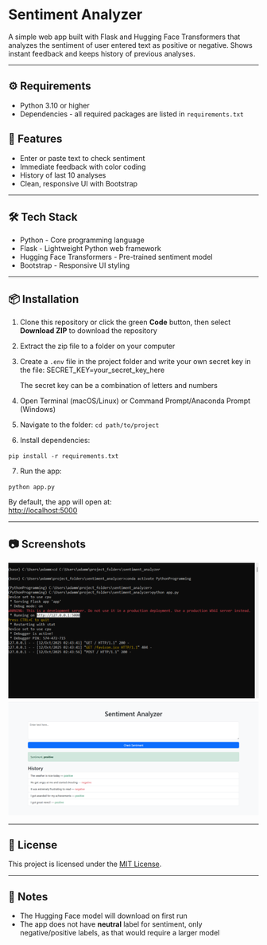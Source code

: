 # Sentiment Analyzer

A simple web app built with Flask and Hugging Face Transformers that analyzes the sentiment of user entered text as positive or negative. Shows instant feedback and keeps history of previous analyses.

---

## ⚙️ Requirements
- Python 3.10 or higher
- Dependencies - all required packages are listed in `requirements.txt`


## 🚀 Features
- Enter or paste text to check sentiment
- Immediate feedback with color coding
- History of last 10 analyses
- Clean, responsive UI with Bootstrap

---

## 🛠️ Tech Stack
- Python - Core programming language
- Flask - Lightweight Python web framework
- Hugging Face Transformers - Pre-trained sentiment model
- Bootstrap - Responsive UI styling

---

## 📦 Installation

1. Clone this repository or click the green **Code** button, then select **Download ZIP** to download the repository

2. Extract the zip file to a folder on your computer

3. Create a `.env` file in the project folder and write your own secret key in the file:
SECRET_KEY=your_secret_key_here

    The secret key can be a combination of letters and numbers

4. Open Terminal (macOS/Linux) or Command Prompt/Anaconda Prompt (Windows)

5. Navigate to the folder:
`cd path/to/project`

6. Install dependencies: 

`pip install -r requirements.txt`

7. Run the app:

`python app.py`


By default, the app will open at:  
[http://localhost:5000](http://localhost:5000)

---

## 📷 Screenshots
![Run app](images/run_app.png)
![Web app browser window](images/web_app.png)


---

## 📄 License

This project is licensed under the [MIT License](/LICENSE).


---

## 📌 Notes
- The Hugging Face model will download on first run
- The app does not have **neutral** label for sentiment, only negative/positive labels, as that would require a larger model
